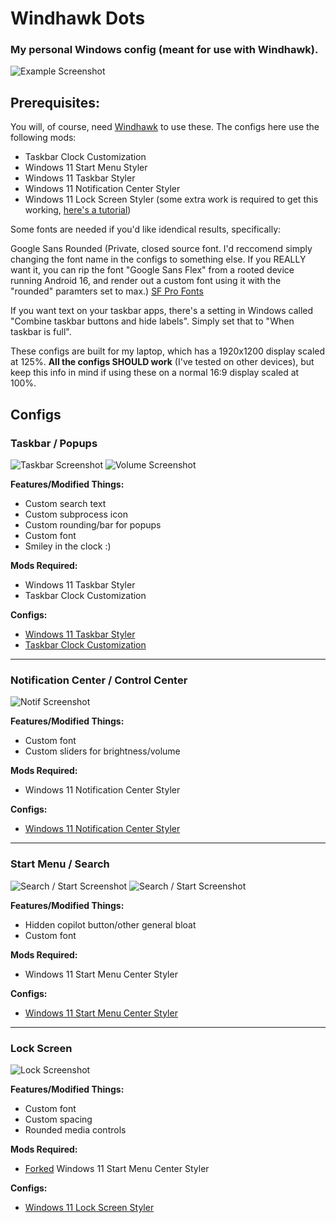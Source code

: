 # Windhawk Dots
### My personal Windows config (meant for use with Windhawk).
![Example Screenshot](https://raw.githubusercontent.com/twigform/windhawk-dots/refs/heads/main/assets/example1.png)

## Prerequisites:
You will, of course, need [Windhawk](https://windhawk.net/) to use these. The configs here use the following mods:
- Taskbar Clock Customization
- Windows 11 Start Menu Styler
- Windows 11 Taskbar Styler
- Windows 11 Notification Center Styler
- Windows 11 Lock Screen Styler (some extra work is required to get this working, [here's a tutorial](https://github.com/AromaKitsune/Windows-XAML-Styles/blob/main/guides/Lock-Screen-Styling-Guide.md))

Some fonts are needed if you'd like idendical results, specifically: 

Google Sans Rounded (Private, closed source font. I'd reccomend simply changing the font name in the configs to something else. If you REALLY want it, you can rip the font "Google Sans Flex" from a rooted device running Android 16, and render out a custom font using it with the "rounded" paramters set to max.) 
[SF Pro Fonts](https://github.com/sahibjotsaggu/San-Francisco-Pro-Fonts/tree/master)

If you want text on your taskbar apps, there's a setting in Windows called "Combine taskbar buttons and hide labels". Simply set that to "When taskbar is full".

These configs are built for my laptop, which has a 1920x1200 display scaled at 125%. **All the configs SHOULD work** (I've tested on other devices), but keep this info in mind if using these on a normal 16:9 display scaled at 100%.

## Configs

### Taskbar / Popups

![Taskbar Screenshot](https://github.com/twigform/windhawk-dots/blob/main/assets/taskbar.png?raw=true)
![Volume Screenshot](https://github.com/twigform/windhawk-dots/blob/main/assets/volumeex.png?raw=true)

**Features/Modified Things:**
- Custom search text
- Custom subprocess icon
- Custom rounding/bar for popups
- Custom font
- Smiley in the clock :)

**Mods Required:**
- Windows 11 Taskbar Styler
- Taskbar Clock Customization

**Configs:**
- [Windows 11 Taskbar Styler](https://github.com/twigform/windhawk-dots/blob/main/configs/taskbar.json)
- [Taskbar Clock Customization](https://github.com/twigform/windhawk-dots/blob/main/configs/clock.json)

---------
### Notification Center / Control Center
![Notif Screenshot](https://github.com/twigform/windhawk-dots/blob/main/assets/control.png?raw=true)

**Features/Modified Things:**
- Custom font
- Custom sliders for brightness/volume

**Mods Required:**
- Windows 11 Notification Center Styler

**Configs:**
- [Windows 11 Notification Center Styler](https://github.com/twigform/windhawk-dots/blob/main/configs/notificationcenter.json)

---------
### Start Menu / Search
![Search / Start Screenshot](https://github.com/twigform/windhawk-dots/blob/main/assets/search.png?raw=true)
![Search / Start Screenshot](https://github.com/twigform/windhawk-dots/blob/main/assets/start.png?raw=true)

**Features/Modified Things:**
- Hidden copilot button/other general bloat
- Custom font

**Mods Required:**
- Windows 11 Start Menu Center Styler

**Configs:**
- [Windows 11 Start Menu Center Styler](https://github.com/twigform/windhawk-dots/blob/main/configs/start.json)

---------
### Lock Screen
![Lock Screenshot](https://github.com/twigform/windhawk-dots/blob/main/assets/lock.png?raw=true)

**Features/Modified Things:**
- Custom font
- Custom spacing
- Rounded media controls


**Mods Required:**
- [Forked](https://github.com/AromaKitsune/Windows-XAML-Styles/blob/main/guides/Lock-Screen-Styling-Guide.md) Windows 11 Start Menu Center Styler


**Configs:**
- [Windows 11 Lock Screen Styler](https://github.com/twigform/windhawk-dots/blob/main/configs/lock.json)

